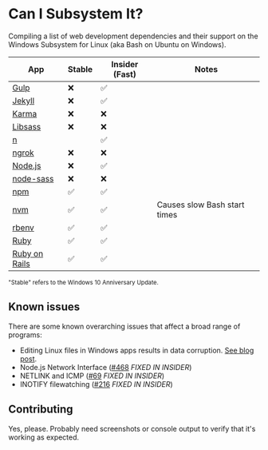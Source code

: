 # Can I Subsystem It?

Compiling a list of web development dependencies and their support on the Windows Subsystem for Linux (aka Bash on Ubuntu on Windows). 

| App | Stable | Insider (Fast) | Notes |
|-----|--------|----------------|-------|
| [Gulp](http://gulpjs.com/)            |❌|✅||
| [Jekyll](http://jekyllrb.com/)        |❌|✅||
| [Karma](https://karma-runner.github.io/1.0/index.html) |❌|❌||
| [Libsass](http://sass-lang.com/libsass)                |❌|❌||
| [n](https://github.com/tj/n)          ||✅||
| [ngrok](https://ngrok.com/)           |❌|❌||
| [Node.js](https://nodejs.org/en/)     |❌|✅||
| [node-sass](https://github.com/sass/node-sass) |❌|❌||
| [npm](https://www.npmjs.com/)            |✅|✅||
| [nvm](https://github.com/creationix/nvm) |✅|✅|Causes slow Bash start times|
| [rbenv](https://github.com/rbenv/rbenv)  |✅|✅||
| [Ruby](https://www.ruby-lang.org/)       |✅|✅||
| [Ruby on Rails](http://rubyonrails.org/) |✅|✅||

<small>"Stable" refers to the Windows 10 Anniversary Update.</small>

## Known issues

There are some known overarching issues that affect a broad range of programs:

- Editing Linux files in Windows apps results in data corruption. [See blog post](https://blogs.msdn.microsoft.com/commandline/2016/11/17/do-not-change-linux-files-using-windows-apps-and-tools/).
- Node.js Network Interface ([#468](https://github.com/Microsoft/BashOnWindows/issues/468) _FIXED IN INSIDER_)
- NETLINK and ICMP ([#69](https://github.com/Microsoft/BashOnWindows/issues/69) _FIXED IN INSIDER_)
- INOTIFY filewatching ([#216](https://github.com/Microsoft/BashOnWindows/issues/216) _FIXED IN INSIDER_)

## Contributing

Yes, please. Probably need screenshots or console output to verify that it's working as expected.
